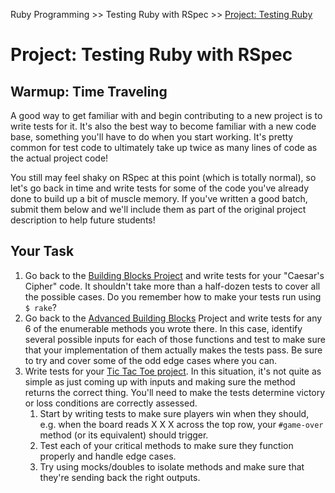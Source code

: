 Ruby Programming >> Testing Ruby with RSpec >> [Project: Testing Ruby](http://www.theodinproject.com/courses/ruby-programming/lessons/testing-ruby)

# Project: Testing Ruby with RSpec

## Warmup: Time Traveling
A good way to get familiar with and begin contributing to a new project is to write tests for it. It's also the best way to become familiar with a new code base, something you'll have to do when you start working. It's pretty common for test code to ultimately take up twice as many lines of code as the actual project code!

You still may feel shaky on RSpec at this point (which is totally normal), so let's go back in time and write tests for some of the code you've already done to build up a bit of muscle memory. If you've written a good batch, submit them below and we'll include them as part of the original project description to help future students!

## Your Task
1. Go back to the [Building Blocks Project](http://www.theodinproject.com/ruby-programming/building-blocks) and write tests for your "Caesar's Cipher" code. It shouldn't take more than a half-dozen tests to cover all the possible cases. Do you remember how to make your tests run using `$ rake`?
2. Go back to the [Advanced Building Blocks](http://www.theodinproject.com/ruby-programming/advanced-building-blocks) Project and write tests for any 6 of the enumerable methods you wrote there. In this case, identify several possible inputs for each of those functions and test to make sure that your implementation of them actually makes the tests pass. Be sure to try and cover some of the odd edge cases where you can.
3. Write tests for your [Tic Tac Toe project](http://www.theodinproject.com/ruby-programming/oop). In this situation, it's not quite as simple as just coming up with inputs and making sure the method returns the correct thing. You'll need to make the tests determine victory or loss conditions are correctly assessed.
    1. Start by writing tests to make sure players win when they should, e.g. when the board reads X X X across the top row, your `#game-over` method (or its equivalent) should trigger.
    2. Test each of your critical methods to make sure they function properly and handle edge cases.
    3. Try using mocks/doubles to isolate methods and make sure that they're sending back the right outputs.

<!---
## Project: TDD Connect Four

Hopefully everyone has played Connect Four at some point (if not, see the Wikipedia page). It's a basic game where each player takes turns dropping pieces into the cage. Players win if they manage to get 4 of their pieces consecutively in a row, column, or along a diagonal.

The game rules are fairly straightforward and you'll be building it on the command line like you did with the other games. If you want to spice up your game pieces, look up the unicode miscellaneous symbols. The Ruby part of this should be well within your capability by now so it shouldn't tax you much to think about it.

The major difference here is that you'll be doing this TDD-style. So figure out what needs to happen, write a (failing) test for it, then write the code to make that test pass, then see if there's anything you can do to refactor your code and make it better.

Only write exactly enough code to make your test pass. Oftentimes, you'll end up having to write two tests in order to make a method do anything useful. That's okay here. It may feel a bit like overkill, but that's the point of the exercise. Your thoughts will probably be something like "Okay, I need to make this thing happen. How do I test it? Okay, wrote the test, how do I code it into Ruby? Okay, wrote the Ruby, how can I make this better?" You'll find yourself spending a fair bit of time Googling and trying to figure out exactly how to test a particular bit of functionality. That's also okay... You're really learning RSpec here, not Ruby, and it takes some getting used to.
Your Task

    Build Connect Four! Just be sure to keep it TDD.
-->